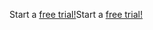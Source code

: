 <span data-ttu-id="08ce0-101">Start a [free trial!](https://go.microsoft.com/fwlink/?linkid=847861)</span><span class="sxs-lookup"><span data-stu-id="08ce0-101">Start a [free trial!](https://go.microsoft.com/fwlink/?linkid=847861)</span></span>
